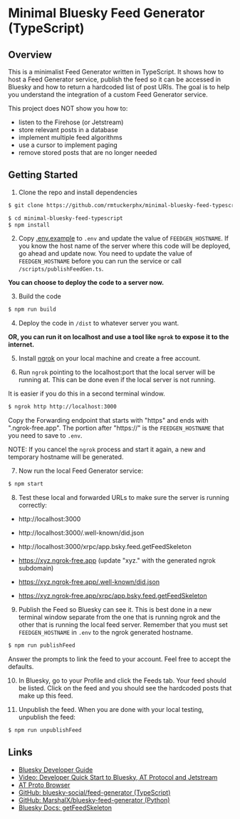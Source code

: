 # Minimal Bluesky Feed Generator (TypeScript)

## Overview

This is a minimalist Feed Generator written in TypeScript. It shows how to host a Feed Generator service, publish the feed so it can be accessed in Bluesky and how to return a hardcoded list of post URIs. The goal is to help you understand the integration of a custom Feed Generator service.

This project does NOT show you how to:
- listen to the Firehose (or Jetstream)
- store relevant posts in a database
- implement multiple feed algorithms
- use a cursor to implement paging
- remove stored posts that are no longer needed


## Getting Started
 1. Clone the repo and install dependencies

 ```sh
 $ git clone https://github.com/rmtuckerphx/minimal-bluesky-feed-typescript

 $ cd minimal-bluesky-feed-typescript
 $ npm install
 ```

2. Copy [.env.example](.env.example) to `.env` and update the value of `FEEDGEN_HOSTNAME`. If you know the host name of the server where this code will be deployed, go ahead and update now. You need to update the value of `FEEDGEN_HOSTNAME` before you can run the service or call `/scripts/publishFeedGen.ts`.

**You can choose to deploy the code to a server now.**

3. Build the code

```sh
$ npm run build
```

4. Deploy the code in `/dist` to whatever server you want.


**OR, you can run it on localhost and use a tool like `ngrok` to expose it to the internet.**

5. Install [ngrok](https://download.ngrok.com) on your local machine and create a free account.

6. Run `ngrok` pointing to the localhost:port that the local server will be running at. This can be done even if the local server is not running.

It is easier if you do this in a second terminal window.

```sh
$ ngrok http http://localhost:3000
```
Copy the Forwarding endpoint that starts with "https" and ends with ".ngrok-free.app". The portion after "https://" is the `FEEDGEN_HOSTNAME` that you need to save to `.env`.

NOTE: If you cancel the `ngrok` process and start it again, a new and temporary hostname will be generated.

7. Now run the local Feed Generator service:

```sh
$ npm start
```

8. Test these local and forwarded URLs to make sure the server is running correctly:

- http://localhost:3000
- http://localhost:3000/.well-known/did.json
- http://localhost:3000/xrpc/app.bsky.feed.getFeedSkeleton

- https://xyz.ngrok-free.app (update "xyz." with the generated ngrok subdomain)
- https://xyz.ngrok-free.app/.well-known/did.json
- https://xyz.ngrok-free.app/xrpc/app.bsky.feed.getFeedSkeleton

9. Publish the Feed so Bluesky can see it. This is best done in a new terminal window separate from the one that is running ngrok and the other that is running the local feed server. Remember that you must set `FEEDGEN_HOSTNAME` in `.env` to the ngrok generated hostname.

```sh
$ npm run publishFeed
```

Answer the prompts to link the feed to your account. Feel free to accept the defaults.

10. In Bluesky, go to your Profile and click the Feeds tab. Your feed should be listed. Click on the feed and you should see the hardcoded posts that make up this feed.


11. Unpublish the feed. When you are done with your local testing, unpublish the feed:

```sh
$ npm run unpublishFeed
```

## Links
- [Bluesky Developer Guide](https://github.com/rmtuckerphx/bluesky-developer-guide)
- [Video: Developer Quick Start to Bluesky, AT Protocol and Jetstream](https://www.youtube.com/watch?v=DYc9enmwu5Y)
- [AT Proto Browser](https://atproto-browser.vercel.app)
- [GitHub: bluesky-social/feed-generator (TypeScript)](https://github.com/bluesky-social/feed-generator/blob/c14c54bd65eb2ea638e0be4303a4b1af53a211a6/src/well-known.ts)
- [GitHub: MarshalX/bluesky-feed-generator (Python)](https://github.com/MarshalX/bluesky-feed-generator/blob/main/server/app.py)
- [Bluesky Docs: getFeedSkeleton](https://docs.bsky.app/docs/api/app-bsky-feed-get-feed-skeleton)
